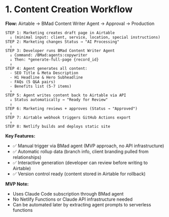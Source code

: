 # 1. Content Creation Workflow

**Flow:** Airtable → BMad Content Writer Agent → Approval → Production

```
STEP 1: Marketing creates draft page in Airtable
  ↓ (minimal input: client, service, location, special instructions)
STEP 2: Marketing changes Status → "AI Processing"
  ↓
STEP 3: Developer runs BMad Content Writer Agent
  ↓ Command: /BMad:agents:copywriter
  ↓ Then: *generate-full-page {record_id}
  ↓
STEP 4: Agent generates all content:
  - SEO Title & Meta Description
  - H1 Headline & Hero Subheadline
  - FAQs (5 Q&A pairs)
  - Benefits list (5-7 items)
  ↓
STEP 5: Agent writes content back to Airtable via API
  ↓ Status automatically → "Ready for Review"
  ↓
STEP 6: Marketing reviews + approves (Status → "Approved")
  ↓
STEP 7: Airtable webhook triggers GitHub Actions export
  ↓
STEP 8: Netlify builds and deploys static site
```

**Key Features:**
- ✅ Manual trigger via BMad agent (MVP approach, no API infrastructure)
- ✅ Automatic rollup data (branch info, client branding pulled from relationships)
- ✅ Interactive generation (developer can review before writing to Airtable)
- ✅ Version control ready (content stored in Airtable for rollback)

**MVP Note:**
- Uses Claude Code subscription through BMad agent
- No Netlify Functions or Claude API infrastructure needed
- Can be automated later by extracting agent prompts to serverless functions
